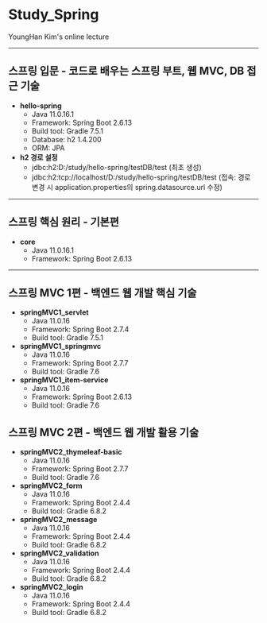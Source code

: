 # Study_Spring
YoungHan Kim's online lecture

----
## 스프링 입문 - 코드로 배우는 스프링 부트, 웹 MVC, DB 접근 기술
* **hello-spring**
  * Java 11.0.16.1
  * Framework: Spring Boot 2.6.13
  * Build tool: Gradle 7.5.1
  * Database: h2 1.4.200
  * ORM: JPA
* **h2 경로 설정**
  * jdbc:h2:D:/study/hello-spring/testDB/test (최초 생성)
  * jdbc:h2:tcp://localhost/D:/study/hello-spring/testDB/test (접속: 경로 변경 시 application.properties의 spring.datasource.url 수정)
----
## 스프링 핵심 원리 - 기본편
* **core**
  * Java 11.0.16.1
  * Framework: Spring Boot 2.6.13
----
## 스프링 MVC 1편 - 백엔드 웹 개발 핵심 기술
* **springMVC1_servlet**
  * Java 11.0.16
  * Framework: Spring Boot 2.7.4
  * Build tool: Gradle 7.5.1
* **springMVC1_springmvc**
  * Java 11.0.16
  * Framework: Spring Boot 2.7.7
  * Build tool: Gradle 7.6
* **springMVC1_item-service**
  * Java 11.0.16
  * Framework: Spring Boot 2.6.13
  * Build tool: Gradle 7.6

## 스프링 MVC 2편 - 백엔드 웹 개발 활용 기술
* **springMVC2_thymeleaf-basic**
  * Java 11.0.16
  * Framework: Spring Boot 2.7.7
  * Build tool: Gradle 7.6
* **springMVC2_form**
  * Java 11.0.16
  * Framework: Spring Boot 2.4.4
  * Build tool: Gradle 6.8.2
* **springMVC2_message**
  * Java 11.0.16
  * Framework: Spring Boot 2.4.4
  * Build tool: Gradle 6.8.2
* **springMVC2_validation**
  * Java 11.0.16
  * Framework: Spring Boot 2.4.4
  * Build tool: Gradle 6.8.2
* **springMVC2_login**
  * Java 11.0.16
  * Framework: Spring Boot 2.4.4
  * Build tool: Gradle 6.8.2